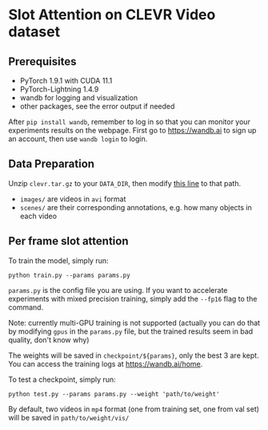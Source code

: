 # Slot Attention on CLEVR Video dataset

## Prerequisites

-   PyTorch 1.9.1 with CUDA 11.1
-   PyTorch-Lightning 1.4.9
-   wandb for logging and visualization
-   other packages, see the error output if needed

After `pip install wandb`, remember to log in so that you can monitor your experiments results on the webpage. First go to https://wandb.ai to sign up an account, then use `wandb login` to login.

## Data Preparation

Unzip `clevr.tar.gz` to your `DATA_DIR`, then modify [this line](https://github.com/Wuziyi616/slot_attention/blob/8dea9335d34fe95f6ef5d7903a065b99970de549/clevr_video/params.py#L15) to that path.

-   `images/` are videos in `avi` format
-   `scenes/` are their corresponding annotations, e.g. how many objects in each video

## Per frame slot attention

To train the model, simply run:

```
python train.py --params params.py
```

`params.py` is the config file you are using. If you want to accelerate experiments with mixed precision training, simply add the `--fp16` flag to the command.

Note: currently multi-GPU training is not supported (actually you can do that by modifying `gpus` in the `params.py` file, but the trained results seem in bad quality, don't know why)

The weights will be saved in `checkpoint/${params}`, only the best 3 are kept. You can access the training logs at https://wandb.ai/home.

To test a checkpoint, simply run:

```
python test.py --params params.py --weight 'path/to/weight'
```

By default, two videos in `mp4` format (one from training set, one from val set) will be saved in `path/to/weight/vis/`
